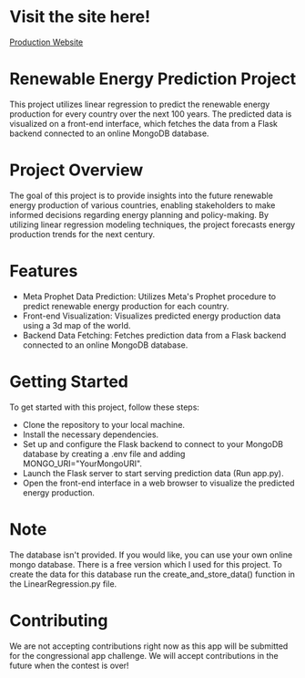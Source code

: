 # Visit the site here! 
[Production Website](https://sustainable-energy-model.onrender.com)

# Renewable Energy Prediction Project
This project utilizes linear regression to predict the renewable energy production for every country over the next 100 years. The predicted data is visualized on a front-end interface, which fetches the data from a Flask backend connected to an online MongoDB database.

# Project Overview
The goal of this project is to provide insights into the future renewable energy production of various countries, enabling stakeholders to make informed decisions regarding energy planning and policy-making. By utilizing linear regression modeling techniques, the project forecasts energy production trends for the next century.

# Features
- Meta Prophet Data Prediction: Utilizes Meta's Prophet procedure to predict renewable energy production for each country.
- Front-end Visualization: Visualizes predicted energy production data using a 3d map of the world.
- Backend Data Fetching: Fetches prediction data from a Flask backend connected to an online MongoDB database.
# Getting Started
To get started with this project, follow these steps:

- Clone the repository to your local machine.
- Install the necessary dependencies. 
- Set up and configure the Flask backend to connect to your MongoDB database by creating a .env file and adding MONGO_URI="YourMongoURI".
- Launch the Flask server to start serving prediction data (Run app.py).
- Open the front-end interface in a web browser to visualize the predicted energy production.
# Note
The database isn't provided. If you would like, you can use your own online mongo database. There is a free version which I used for this project. To create the data for this database run the create_and_store_data() function in the LinearRegression.py file. 

# Contributing
We are not accepting contributions right now as this app will be submitted for the congressional app challenge. 
We will accept contributions in the future when the contest is over!  


